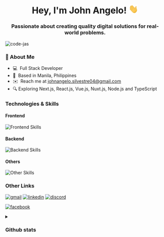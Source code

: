 <h1 align="center">Hey, I'm John Angelo! <img src="https://raw.githubusercontent.com/ABSphreak/ABSphreak/master/gifs/Hi.gif" width="30"></h1>
<h3 align="center">Passionate about creating quality digital solutions for real-world problems.</h3>

<p align="left">
    <img
        src="https://komarev.com/ghpvc/?username=code-jas&label=Profile%20views&color=0e75b6&style=flat"
        alt="code-jas"
    />
</p>

### 🚀 About Me
- 💻  Full Stack Developer
- 📍  Based in Manila, Philippines
- ✉️  Reach me at [johnangelo.silvestre04@gmail.com](mailto:johnangelo.silvestre04@gmail.com)
- 🔍  Exploring Next.js, React.js, Vue.js, Nuxt.js, Node.js and TypeScript

### Technologies & Skills

#### Frontend
![Frontend Skills](https://go-skill-icons.vercel.app/api/icons?i=typescript,react,nextjs,vue,nuxt,tailwind,flutter,dart,javascript,html,css&titles=true)

#### Backend
![Backend Skills](https://go-skill-icons.vercel.app/api/icons?i=nodejs,express,prisma,sequelize,mysql,postgresql,mongodb,firebase&titles=true)

#### Others
![Other Skills](https://go-skill-icons.vercel.app/api/icons?i=vercel,docker,digitalocean,git,github,gitlab&titles=true)


### Other Links

[![gmail](https://go-skill-icons.vercel.app/api/icons?i=gmail&titles=true)](mailto:johnangelo.silvestre04@gmail.com)
[![linkedin](https://go-skill-icons.vercel.app/api/icons?i=linkedin&titles=true)](https://www.linkedin.com/in/johnangelo-silvestre/)
[![discord](https://go-skill-icons.vercel.app/api/icons?i=discord&titles=true)](https://discordapp.com/users/742020338270863450)
<!-- [![github](https://go-skill-icons.vercel.app/api/icons?i=github&titles=true)](https://github.com/code-jas) -->
[![facebook](https://go-skill-icons.vercel.app/api/icons?i=facebook&titles=true)](https://www.facebook.com/angelobsilvestre)

<details>
  <summary>
    <h3>Github stats</h3>
  </summary>
  
![Github Stats](https://github-readme-stats.vercel.app/api?username=code-jas&theme=blueberry&count_private=true&hide_border=true&line_height=20)
![Top Languages](https://github-readme-stats.vercel.app/api/top-langs/?username=code-jas&layout=compact&theme=blueberry&count_private=true&hide_border=true)

</details>
